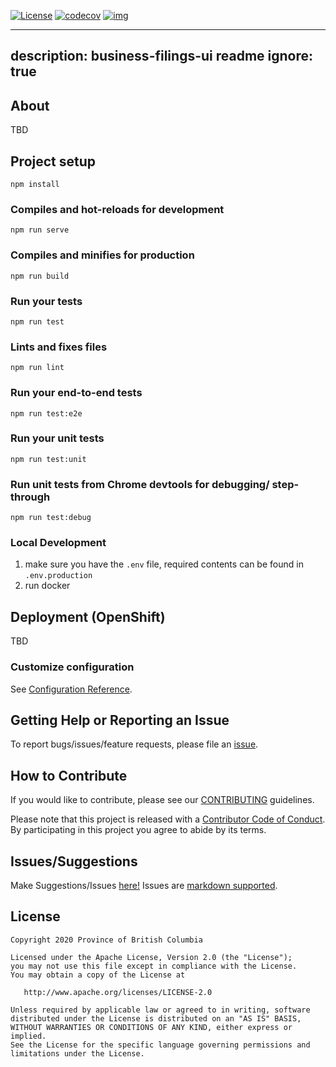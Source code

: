 [![License](https://img.shields.io/badge/License-Apache%202.0-blue.svg)](../LICENSE)
[![codecov](https://codecov.io/gh/bcgov/business-filings-ui/branch/master/graph/badge.svg)](https://codecov.io/gh/bcgov/business-filings-ui)
[![img](https://img.shields.io/badge/Lifecycle-Stable-97ca00)](https://github.com/bcgov/repomountie/blob/master/doc/lifecycle-badges.md)

---
description: business-filings-ui readme
ignore: true
---

## About
TBD

## Project setup
```
npm install
```

### Compiles and hot-reloads for development
```
npm run serve
```

### Compiles and minifies for production
```
npm run build
```

### Run your tests
```
npm run test
```

### Lints and fixes files
```
npm run lint
```

### Run your end-to-end tests
```
npm run test:e2e
```

### Run your unit tests
```
npm run test:unit
```

### Run unit tests from Chrome devtools for debugging/ step-through
```
npm run test:debug
```

### Local Development
1. make sure you have the `.env` file, required contents can be found in `.env.production`
2. run docker

## Deployment (OpenShift)

TBD

### Customize configuration
See [Configuration Reference](https://cli.vuejs.org/config/).

## Getting Help or Reporting an Issue
To report bugs/issues/feature requests, please file an [issue](https://github.com/bcgov/bcrs-entities-create-ui/issues/).

## How to Contribute
If you would like to contribute, please see our [CONTRIBUTING](CONTRIBUTING.md) guidelines.

Please note that this project is released with a [Contributor Code of Conduct](CODE_OF_CONDUCT.md).
By participating in this project you agree to abide by its terms.

## Issues/Suggestions
Make Suggestions/Issues [here!](https://github.com/bcgov/bcrs-entities-create-ui/issues/new)
Issues are [markdown supported](https://guides.github.com/features/mastering-markdown/).

## License
    Copyright 2020 Province of British Columbia

    Licensed under the Apache License, Version 2.0 (the "License");
    you may not use this file except in compliance with the License.
    You may obtain a copy of the License at

       http://www.apache.org/licenses/LICENSE-2.0

    Unless required by applicable law or agreed to in writing, software
    distributed under the License is distributed on an "AS IS" BASIS,
    WITHOUT WARRANTIES OR CONDITIONS OF ANY KIND, either express or implied.
    See the License for the specific language governing permissions and
    limitations under the License.
